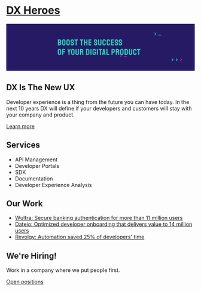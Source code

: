 # [DX Heroes](https://dxheroes.io?utm_source=github&utm_medium=profile_readme&utm_campaign=headline)

![DX Heroes](cover.png)

## DX Is The New UX

Developer experience is a thing from the future you can have today. In the next 10 years DX will define if your developers
and customers will stay with your company and product.

[Learn more](https://www.dxheroes.io/what-is-developer-experience?utm_source=github&utm_medium=profile_readme&utm_campaign=dx_intro)

## Services

- API Management
- Developer Portals
- SDK
- Documentation
- Developer Experience Analysis

## Our Work

- [Wultra: Secure banking authentication for more than 11 million users](https://www.dxheroes.io/case-studies/secure-banking-authentication-for-more-than-11-million-users?utm_source=github&utm_medium=profile_readme&utm_campaign=services)
- [Dateio: Optimized developer onboarding that delivers value to 14 million users](https://www.dxheroes.io/case-studies/optimized-developer-onboarding-that-delivers-value-to-14-million-users?utm_source=github&utm_medium=profile_readme&utm_campaign=services)
- [Revolgy: Automation saved 25% of developers' time](https://www.dxheroes.io/case-studies/automation-saved-25-percent-of-developers-time?utm_source=github&utm_medium=profile_readme&utm_campaign=services)

## We're Hiring!

Work in a company where we put people first.

[Open positions](https://www.dxheroes.io/careers?utm_source=github&utm_medium=profile_readme&utm_campaign=careers)
